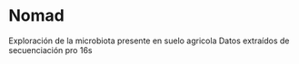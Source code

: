 # Nomad
Exploración de la microbiota presente en suelo agricola 
Datos extraídos de secuenciación pro 16s
